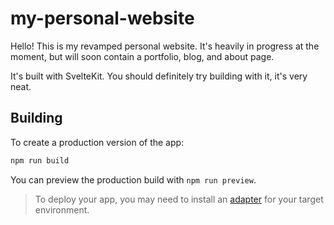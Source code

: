 # my-personal-website

Hello! This is my revamped personal website. It's heavily in progress at the moment, but will soon contain a portfolio, blog, and about page.

It's built with SvelteKit. You should definitely try building with it, it's very neat.

## Building

To create a production version of the app:

```bash
npm run build
```

You can preview the production build with `npm run preview`.

> To deploy your app, you may need to install an [adapter](https://kit.svelte.dev/docs/adapters) for your target environment.
